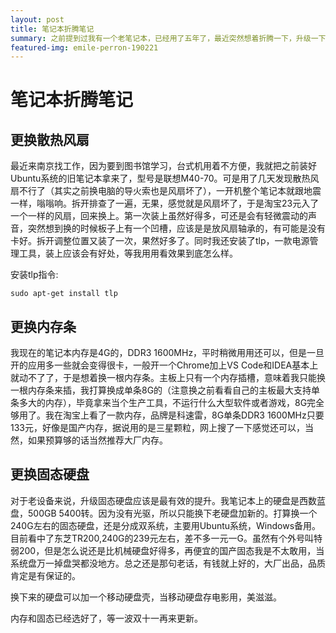 ```yaml
---
layout: post
title: 笔记本折腾笔记
summary: 之前提到过我有一个老笔记本，已经用了五年了，最近突然想着折腾一下，升级一下硬件，说不定还能再战三年。
featured-img: emile-perron-190221
---
```


# 笔记本折腾笔记

## 更换散热风扇

最近来南京找工作，因为要到图书馆学习，台式机用着不方便，我就把之前装好Ubuntu系统的旧笔记本拿来了，型号是联想M40-70。可是用了几天发现散热风扇不行了（其实之前换电脑的导火索也是风扇坏了），一开机整个笔记本就跟地震一样，嗡嗡响。拆开排查了一遍，无果，感觉就是风扇坏了，于是淘宝23元入了一个一样的风扇，回来换上。第一次装上虽然好得多，可还是会有轻微震动的声音，突然想到换的时候板子上有一个凹槽，应该是是放风扇轴承的，有可能是没有卡好。拆开调整位置又装了一次，果然好多了。同时我还安装了tlp，一款电源管理工具，装上应该会有好处，等我用用看效果到底怎么样。

安装tlp指令:

```no-highlight
sudo apt-get install tlp
```

## 更换内存条

我现在的笔记本内存是4G的，DDR3 1600MHz，平时稍微用用还可以，但是一旦开的应用多一些就会变得很卡，一般开一个Chrome加上VS Code和IDEA基本上就动不了了，于是想着换一根内存条。主板上只有一个内存插槽，意味着我只能换一根内存条来插，我打算换成单条8G的（注意换之前看看自己的主板最大支持单条多大的内存），毕竟拿来当个生产工具，不运行什么大型软件或者游戏，8G完全够用了。我在淘宝上看了一款内存，品牌是科速雷，8G单条DDR3 1600MHz只要133元，好像是国产内存，据说用的是三星颗粒，网上搜了一下感觉还可以，当然，如果预算够的话当然推荐大厂内存。

## 更换固态硬盘

对于老设备来说，升级固态硬盘应该是最有效的提升。我笔记本上的硬盘是西数蓝盘，500GB 5400转。因为没有光驱，所以只能换下老硬盘加新的。打算换一个240G左右的固态硬盘，还是分成双系统，主要用Ubuntu系统，Windows备用。目前看中了东芝TR200,240G的239元左右，差不多一元一G。虽然有个外号叫特弱200，但是怎么说还是比机械硬盘好得多，再便宜的国产固态我是不太敢用，当系统盘万一掉盘哭都没地方。总之还是那句老话，有钱就上好的，大厂出品，品质肯定是有保证的。

换下来的硬盘可以加一个移动硬盘壳，当移动硬盘存电影用，美滋滋。

内存和固态已经选好了，等一波双十一再来更新。
